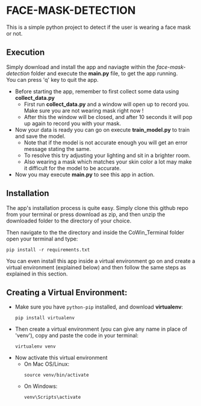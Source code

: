 # FACE-MASK-DETECTION
This is a simple python project to detect if the user is wearing a face mask or not.

## Execution
Simply download and install the app and naviagte within the *face-mask-detection* folder and execute the **main.py** file, to get the app running.\
You can press 'q' key to quit the app.
- Before starting the app, remember to first collect some data using **collect_data.py**
  - First run **collect_data.py** and a window will open up to record you. Make sure you are not wearing mask right now !
  - After this the window will be closed, and after 10 seconds it will pop up again to record you with your mask.
- Now your data is ready you can go on execute **train_model.py** to train and save the model.
  - Note that if the model is not accurate enough you will get an error message stating the same.
  - To resolve this try adjusting your lighting and sit in a brighter room.
  - Also wearing a mask which matches your skin color a lot may make it difficult for the model to be accurate.
- Now you may execute **main.py** to see this app in action.

## Installation
The app's installation process is quite easy. Simply clone this github repo from your terminal or press download as zip, 
and then unzip the downloaded folder to the directory of your choice.

Then navigate to the the directory and inside the  CoWin_Terminal folder open your terminal and type:
```
pip install -r requirements.txt
```

You can even install this app inside a virtual environment go on and create a virtual environment (explained below) and 
then follow the same steps as explained in this section.


## Creating a Virtual Environment:
- Make sure you have `python-pip` installed, and download **virtualenv**:
  ```
  pip install virtualenv
  ```
- Then create a virtual environment (you can give any name in place of 'venv'), copy and paste the code in your terminal:
  ```
  virtualenv venv
  ```
- Now activate this virtual environment
  - On Mac OS/Linux:
    ```
    source venv/bin/activate
    ```
  - On Windows:
    ```
    venv\Scripts\activate
    ```
